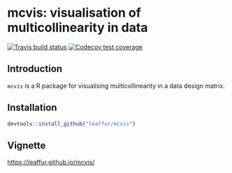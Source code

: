 
# mcvis: visualisation of multicollinearity in data

[![Travis build
status](https://travis-ci.org/kevinwang09/mcvis.svg?branch=master)](https://travis-ci.org/kevinwang09/mcvis)
[![Codecov test
coverage](https://codecov.io/gh/kevinwang09/mcvis/branch/master/graph/badge.svg)](https://codecov.io/gh/kevinwang09/mcvis?branch=master)

## Introduction

`mcvis` is a R package for visualising multicollinearity in a data
design matrix.

## Installation

``` r
devtools::install_github("leaffur/mcvis")
```

## Vignette

<https://leaffur.github.io/mcvis/>
